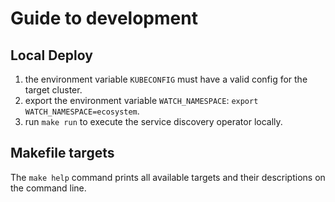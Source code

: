 # Guide to development

## Local Deploy

1. the environment variable `KUBECONFIG` must have a valid config for the target cluster.
1. export the environment variable `WATCH_NAMESPACE`: `export WATCH_NAMESPACE=ecosystem`.
1. run `make run` to execute the service discovery operator locally.

## Makefile targets

The `make help` command prints all available targets and their descriptions on the command line.